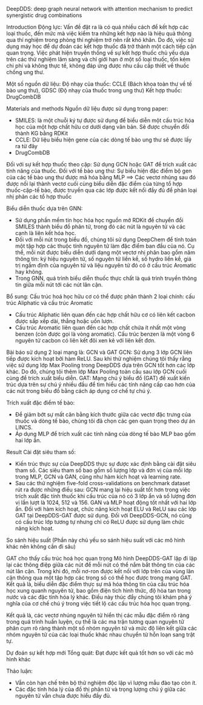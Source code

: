 DeepDDS: deep graph neural network with attention
mechanism to predict synergistic drug combinations

Introduction
Động lực: Vấn đề đặt ra là có quá nhiều cách để kết hợp các loại thuốc, đến mức mà việc kiểm tra những kết hợp nào là hiệu quả thông qua thí nghiệm trong phòng thí nghiệm trở nên rất khó khăn. Do đó, việc sử dụng máy học để dự đoán các kết hợp thuốc đã trở thành một cách tiếp cận quan trọng.
Việc phát hiện truyền thống về sự kết hợp thuốc chủ yếu dựa trên các thử nghiệm lâm sàng và chỉ giới hạn ở một số loại thuốc, tốn kém chi phí và không thực tế, không đáp ứng được nhu cầu cấp thiết về thuốc chống ung thư.

Một số nguồn dữ liệu:
Độ nhạy của thuốc: CCLE (Bách khoa toàn thư về tế bào ung thư), GDSC (Độ nhạy của thuốc trong ung thư)
Kết hợp thuốc: DrugCombDB

Materials and methods
Nguồn dữ liệu được sử dụng trong paper:
- SMILES:  là một chuỗi ký tự được sử dụng để biểu diễn một cấu trúc hóa học của một hợp chất hữu cơ dưới dạng văn bản. Sẽ được chuyển đổi thành KG bằng RDKit
- CCLE: Dữ liệu biểu hiện gene của các dòng tế bào ung thư sẽ được lấy ra từ đây
- DrugCombDB

 


Đối với sự kết hợp thuốc theo cặp: Sử dụng GCN hoặc GAT để trích xuất các tính năng của thuốc.
Đối với tế bào ung thư: Sự biểu hiện đặc điểm bộ gen của các tế bào ung thư được mã hóa bằng MLP
⟹ Các vectơ nhúng sau đó được nối lại thành vectơ cuối cùng biểu diễn đặc điểm của từng tổ hợp thuốc-cặp-tế bào, được truyền qua các lớp được kết nối đầy đủ để phân loại nhị phân các tổ hợp thuốc

Biểu diễn thuốc dựa trên GNN:
- Sử dụng phần mềm tin học hóa học nguồn mở RDKit để chuyển đổi SMILES thành biểu đồ phân
tử, trong đó các nút là nguyên tử và các cạnh là liên kết hóa học.
- Đối với mỗi nút trong biểu đồ, chúng tôi sử dụng DeepChem để tính toán một tập hợp các thuộc tính
nguyên tử làm đặc điểm ban đầu của nó. Cụ thể, mỗi nút được biểu diễn dưới dạng một vectơ nhị phân bao gồm năm thông tin: ký hiệu nguyên tử, số nguyên tử liền kề, số hydro liền kề, giá trị ngầm định của nguyên tử và liệu nguyên tử đó có ở cấu trúc Aromatic hay không.
- Trong GNN, quá trình biểu diễn thuốc thực chất là quá trình truyền thông tin giữa mỗi nút tới các nút lân cận.

Bổ sung:
Cấu trúc hoá học hữu cơ có thể được phân thành 2 loại chính: cấu trúc Aliphatic và cấu trúc Aromatic
- Cấu trúc Aliphatic liên quan đến các hợp chất hữu cơ có liên kết cacbon được sắp xếp dài, thẳng hoặc uốn lượn.
- Cấu trúc Aromatic liên quan đến các hợp chất chứa ít nhất một vòng benzen (còn được gọi là vòng aromatic). Cấu trúc benzen là một vòng 6 nguyên tử cacbon có liên kết đôi xen kẽ với liên kết đơn.

Bài báo sử dụng 2 loại mạng là: GCN và GAT
GCN: Sử dụng 3 lớp GCN liên tiếp được kích hoạt bởi hàm ReLU. Sau khi thử nghiệm chúng tôi thấy rằng việc sử dụng lớp Max Pooling trong DeepDDS dựa trên GCN tốt hơn các lớp khác. Do đó, chúng tôi thêm lớp Max Pooling toàn cầu sau lớp GCN cuối cùng để trích xuất biểu diễn.
GAT: Mạng chú ý biểu đồ (GAT) đề xuất kiến trúc dựa trên sự chú ý nhiều đầu để tìm hiểu các tính năng cấp cao hơn của các nút trong biểu đồ bằng cách áp dụng cơ chế tự chú ý.

Trích xuất đặc điểm tế bào:
- Để giảm bớt sự mất cân bằng kích thước giữa các vectơ đặc trưng của thuốc và dòng tế bào, chúng tôi đã chọn các gen quan trọng theo dự án LINCS.
- Áp dụng MLP để trích xuất các tính năng của dòng tế bào MLP bao gồm hai lớp ẩn.

Result
Cài đặt siêu tham số:
- Kiến trúc thực sự của DeepDDS thực sự được xác định bằng cài đặt siêu tham số. Các siêu tham số bao gồm số lượng lớp và đơn vị của mỗi lớp trong MLP, GCN và GAN, cũng như hàm kích hoạt và learning rate.
- Sau các thử nghiệm five-fold cross-validations on benchmark dataset rút ra được những điều sau:
	GCN mang lại hiệu suất tốt hơn trong việc trích xuất đặc tính thuốc khi cấu trúc của nó có 3 lớp ẩn và số lượng đơn vị lần lượt là 1024, 512 và 156.
	GAN và MLP hoạt động tốt nhất với hai lớp ẩn.
	Đối với hàm kích hoạt, chức năng kích hoạt ELU và ReLU sau các lớp GAT tại DeepDDS-GAT được sử dụng.
	Đối với DeepDDS-GCN, nó cũng có cấu trúc lớp tương tự nhưng chỉ có ReLU được sử dụng làm chức năng kích hoạt.
 
So sánh hiệu suất (Phần này chủ yếu so sánh hiệu suất với các mô hình khác nên không cần đi sâu)
 
 
 
 
 

GAT cho thấy cấu trúc hoá học quan trọng
Mô hình DeepDDS-GAT lặp đi lặp lại các thông điệp giữa các nút để mỗi nút có thể nắm bắt thông tin của các nút lân cận. Trong khi đó, mỗi nơ-ron được kết nối với lớp trên của vùng lân cận thông qua một tập hợp các trọng số có thể học được trong mạng GAT. Kết quả là, biểu diễn đặc điểm thực sự mã
hóa thông tin của cấu trúc hóa học xung quanh nguyên tử, bao gồm điện tích hình thức, độ hòa tan trong nước và các đặc tính hóa lý khác. Điều này thúc đẩy chúng tôi khám phá ý nghĩa của cơ chế chú ý trong việc tiết lộ các cấu trúc hóa học quan trọng.
 
Kết quả là, các vectơ nhúng nguyên tử hiển thị các mẫu đặc điểm rõ ràng trong quá trình huấn luyện, cụ thể là các ma trận tương quan nguyên tử phân cụm rõ ràng thành một số nhóm nguyên tử và mức độ liên kết giữa các nhóm nguyên tử của các loại thuốc khác nhau chuyển từ hỗn loạn sang trật tự.

Dự đoán sự kết hợp mới
Tổng quát: Đạt được kết quả tốt hơn so với các mô hình khác

Thảo luận:
- Vẫn còn hạn chế trên bộ thử nghiệm độc lập vì lượng mẫu đào tạo còn ít.
- Các đặc tính hóa lý của đồ thị phân tử và trọng lượng chú ý giữa các nguyên tử vẫn chưa được hiểu đầy đủ.









